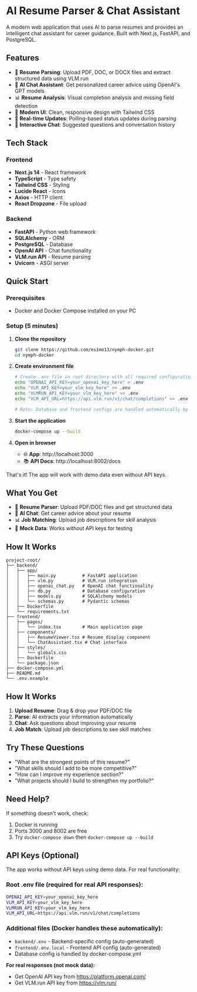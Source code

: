 # AI Resume Parser & Chat Assistant

A modern web application that uses AI to parse resumes and provides an intelligent chat assistant for career guidance. Built with Next.js, FastAPI, and PostgreSQL.

## Features

- 📄 **Resume Parsing**: Upload PDF, DOC, or DOCX files and extract structured data using VLM.run
- 🤖 **AI Chat Assistant**: Get personalized career advice using OpenAI's GPT models
- 📊 **Resume Analysis**: Visual completion analysis and missing field detection
- 🎨 **Modern UI**: Clean, responsive design with Tailwind CSS
- 🔄 **Real-time Updates**: Polling-based status updates during parsing
- 💬 **Interactive Chat**: Suggested questions and conversation history

## Tech Stack

### Frontend
- **Next.js 14** - React framework
- **TypeScript** - Type safety
- **Tailwind CSS** - Styling
- **Lucide React** - Icons
- **Axios** - HTTP client
- **React Dropzone** - File upload

### Backend
- **FastAPI** - Python web framework
- **SQLAlchemy** - ORM
- **PostgreSQL** - Database
- **OpenAI API** - Chat functionality
- **VLM.run API** - Resume parsing
- **Uvicorn** - ASGI server

## Quick Start

### Prerequisites
- Docker and Docker Compose installed on your PC

### Setup (5 minutes)

1. **Clone the repository**
   ```bash
   git clone https://github.com/esimo13/nymph-docker.git
   cd nymph-docker
   ```

2. **Create environment file**
   ```bash
   # Create .env file in root directory with all required configuration
   echo "OPENAI_API_KEY=your_openai_key_here" > .env
   echo "VLM_API_KEY=your_vlm_key_here" >> .env
   echo "VLMRUN_API_KEY=your_vlm_key_here" >> .env
   echo "VLM_API_URL=https://api.vlm.run/v1/chat/completions" >> .env
   
   # Note: Database and frontend configs are handled automatically by Docker
   ```

3. **Start the application**
   ```bash
   docker-compose up --build
   ```

4. **Open in browser**
   - 🌐 **App**: http://localhost:3000
   - 📚 **API Docs**: http://localhost:8002/docs

That's it! The app will work with demo data even without API keys.

## What You Get

- 📄 **Resume Parser**: Upload PDF/DOC files and get structured data
- 🤖 **AI Chat**: Get career advice about your resume
- 📊 **Job Matching**: Upload job descriptions for skill analysis
- 🎯 **Mock Data**: Works without API keys for testing

## How It Works

```
project-root/
├── backend/
│   ├── app/
│   │   ├── main.py          # FastAPI application
│   │   ├── vlm.py           # VLM.run integration
│   │   ├── openai_chat.py   # OpenAI chat functionality
│   │   ├── db.py            # Database configuration
│   │   ├── models.py        # SQLAlchemy models
│   │   └── schemas.py       # Pydantic schemas
│   ├── Dockerfile
│   └── requirements.txt
├── frontend/
│   ├── pages/
│   │   └── index.tsx        # Main application page
│   ├── components/
│   │   ├── ResumeViewer.tsx # Resume display component
│   │   └── ChatAssistant.tsx # Chat interface
│   ├── styles/
│   │   └── globals.css
│   ├── Dockerfile
│   └── package.json
├── docker-compose.yml
├── README.md
└── .env.example
```

## How It Works

1. **Upload Resume**: Drag & drop your PDF/DOC file
2. **Parse**: AI extracts your information automatically  
3. **Chat**: Ask questions about improving your resume
4. **Job Match**: Upload job descriptions to see skill matches

## Try These Questions

- "What are the strongest points of this resume?"
- "What skills should I add to be more competitive?"
- "How can I improve my experience section?"
- "What projects should I build to strengthen my portfolio?"

## Need Help?

If something doesn't work, check:
1. Docker is running
2. Ports 3000 and 8002 are free
3. Try `docker-compose down` then `docker-compose up --build`

## API Keys (Optional)

The app works without API keys using demo data. For real functionality:

### Root .env file (required for real API responses):
```bash
OPENAI_API_KEY=your_openai_key_here
VLM_API_KEY=your_vlm_key_here  
VLMRUN_API_KEY=your_vlm_key_here
VLM_API_URL=https://api.vlm.run/v1/chat/completions
```

### Additional files (Docker handles these automatically):
- `backend/.env` - Backend-specific config (auto-generated)
- `frontend/.env.local` - Frontend API config (auto-generated)
- Database config is handled by docker-compose.yml

**For real responses (not mock data):**
- Get OpenAI API key from https://platform.openai.com/
- Get VLM.run API key from https://vlm.run/
